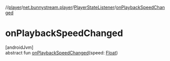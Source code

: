//[player](../../../index.md)/[net.bunnystream.player](../index.md)/[PlayerStateListener](index.md)/[onPlaybackSpeedChanged](on-playback-speed-changed.md)

# onPlaybackSpeedChanged

[androidJvm]\
abstract fun [onPlaybackSpeedChanged](on-playback-speed-changed.md)(speed: [Float](https://kotlinlang.org/api/latest/jvm/stdlib/kotlin-stdlib/kotlin/-float/index.html))
